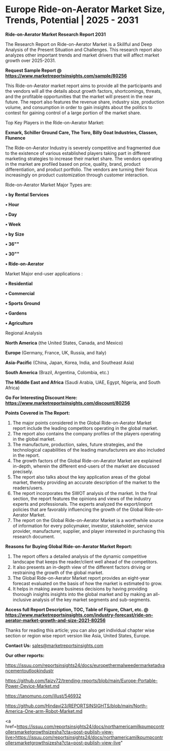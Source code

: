 # Europe Ride-on-Aerator Market Size, Trends, Potential | 2025 - 2031

<strong>Ride-on-Aerator Market Research Report 2031</strong>

The Research Report on Ride-on-Aerator Market is a Skillful and Deep Analysis of the Present Situation and Challenges. This research report also analyzes other important trends and market drivers that will affect market growth over 2025-2031.

<strong>Request Sample Report @ <a href=https://www.marketreportsinsights.com/sample/80256>https://www.marketreportsinsights.com/sample/80256</a></strong>

This Ride-on-Aerator market report aims to provide all the participants and the vendors will all the details about growth factors, shortcomings, threats, and the profitable opportunities that the market will present in the near future. The report also features the revenue share, industry size, production volume, and consumption in order to gain insights about the politics to contest for gaining control of a large portion of the market share.

Top Key Players in the Ride-on-Aerator Market:

<strong>Exmark, Schiller Ground Care, The Toro, Billy Goat Industries, Classen, Flunence</strong>

The Ride-on-Aerator Industry is severely competitive and fragmented due to the existence of various established players taking part in different marketing strategies to increase their market share. The vendors operating in the market are profiled based on price, quality, brand, product differentiation, and product portfolio. The vendors are turning their focus increasingly on product customization through customer interaction.

Ride-on-Aerator Market Major Types are:

<strong>• by Rental Services

• Hour

• Day

• Week

• by Size

• 36""

• 30""

• Ride-on-Aerator</strong>

Market Major end-user applications :

<strong>• Residential

• Commercial

• Sports Ground

• Gardens

• Agriculture</strong>

Regional Analysis

</u><strong><b>North America</b></strong> (the United States, Canada, and Mexico)

<strong><b>Europe </b></strong>(Germany, France, UK, Russia, and Italy)

<strong><b>Asia-Pacific</b></strong> (China, Japan, Korea, India, and Southeast Asia)

<strong><b>South America</b></strong> (Brazil, Argentina, Colombia, etc.)

<strong><b>The Middle East and Africa</b></strong> (Saudi Arabia, UAE, Egypt, Nigeria, and South Africa)

<strong>Go For Interesting Discount Here: <a href=https://www.marketreportsinsights.com/discount/80256>https://www.marketreportsinsights.com/discount/80256</a></strong>

<strong>Points Covered in The Report:</strong>
<ol>
  <li>The major points considered in the Global Ride-on-Aerator Market report include the leading competitors operating in the global market.</li>
  <li>The report also contains the company profiles of the players operating in the global market.</li>
  <li>The manufacture, production, sales, future strategies, and the technological capabilities of the leading manufacturers are also included in the report.</li>
  <li>The growth factors of the Global Ride-on-Aerator Market are explained in-depth, wherein the different end-users of the market are discussed precisely.</li>
  <li>The report also talks about the key application areas of the global market, thereby providing an accurate description of the market to the readers/users.</li>
  <li>The report incorporates the SWOT analysis of the market. In the final section, the report features the opinions and views of the industry experts and professionals. The experts analyzed the export/import policies that are favorably influencing the growth of the Global Ride-on-Aerator Market.</li>
  <li>The report on the Global Ride-on-Aerator Market is a worthwhile source of information for every policymaker, investor, stakeholder, service provider, manufacturer, supplier, and player interested in purchasing this research document.</li>
</ol>
<strong>Reasons for Buying Global Ride-on-Aerator Market Report:</strong>

<ol>
  <li>The report offers a detailed analysis of the dynamic competitive landscape that keeps the reader/client well ahead of the competitors.</li>
  <li>It also presents an in-depth view of the different factors driving or restraining the growth of the global market.</li>
  <li>The Global Ride-on-Aerator Market report provides an eight-year forecast evaluated on the basis of how the market is estimated to grow.</li>
  <li>It helps in making aware business decisions by having providing thorough insights insights into the global market and by making an all-inclusive analysis of the key market segments and sub-segments.</li>
</ol>
<strong>Access full Report Description, TOC, Table of Figure, Chart, etc. @ <a href=https://www.marketreportsinsights.com/industry-forecast/ride-on-aerator-market-growth-and-size-2021-80256>https://www.marketreportsinsights.com/industry-forecast/ride-on-aerator-market-growth-and-size-2021-80256</a></strong>


Thanks for reading this article; you can also get individual chapter wise section or region wise report version like Asia, United States, Europe.

<strong>Contact Us:</strong>
sales@marketreportsinsights.com

<strong>Our other reports:</strong>

<a href=https://issuu.com/reportsinsights24/docs/europethermalweedermarketadvancementoutlookindustr>https://issuu.com/reportsinsights24/docs/europethermalweedermarketadvancementoutlookindustr</a>

<a href=https://github.com/faizy72/trending-reports/blob/main/Europe-Portable-Power-Device-Market.md>https://github.com/faizy72/trending-reports/blob/main/Europe-Portable-Power-Device-Market.md</a>

<a href=https://tanomuno.com/illust/546932>https://tanomuno.com/illust/546932</a>

<a href=https://github.com/Hindavi23/REPORTSINSIGHTS/blob/main/North-America-One-arm-Robot-Market.md>https://github.com/Hindavi23/REPORTSINSIGHTS/blob/main/North-America-One-arm-Robot-Market.md</a>

<a href=https://issuu.com/reportsinsights24/docs/northamericamilkpumpcontrollersmarketgrowthsizesha?cta=post-publish-view-live>https://issuu.com/reportsinsights24/docs/northamericamilkpumpcontrollersmarketgrowthsizesha?cta=post-publish-view-live</a>"
